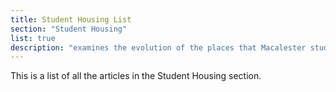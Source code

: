 ```yaml
---
title: Student Housing List
section: "Student Housing"
list: true
description: "examines the evolution of the places that Macalester students have lived on campus, helping to demonstrate Macalester’s changing philosophies on gender, education, and discipline."
---
```


This is a list of all the articles in the Student Housing section.